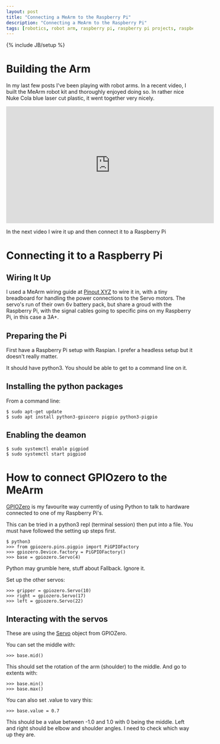 ```yaml
---
layout: post
title: "Connecting a MeArm to the Raspberry Pi"
description: "Connecting a MeArm to the Raspberry Pi"
tags: [robotics, robot arm, raspberry pi, raspberry pi projects, raspberry pi 3 projects, mearm, Laser Cut robot arm, raspberry pi zero w projects]
---
```

{% include JB/setup %}
# Building the Arm

In my last few posts I've been playing with robot arms. In a recent video, I built the MeArm robot kit and thoroughly enjoyed doing so. In rather nice Nuke Cola blue laser cut plastic, it went together very nicely.

<div class="embed-responsive embed-responsive-16by9">
<iframe width="560" height="315" src=" https://www.youtube.com/watch?v=OY8Aq9rou3k" frameborder="0" allowfullscreen="True"></iframe>
</div>

In the next video I wire it up and then connect it to a Raspberry Pi

# Connecting it to a Raspberry Pi


## Wiring It Up

I used a MeArm wiring guide at [Pinout XYZ](https://pinout.xyz/pinout/mearm_pi) to wire it in, with a tiny breadboard for handling the power connections to the Servo motors. The servo's run of their own 6v battery pack, but share a groud with the Raspberry Pi, with the signal cables going to specific pins on my Raspberry Pi, in this case a 3A+.

## Preparing the Pi

First have a Raspberry Pi setup with Raspian. I prefer a headless setup but it doesn't really matter.

It should have python3. You should be able to get to a command line on it.

## Installing the python packages 

From a command line:

    $ sudo apt-get update 
    $ sudo apt install python3-gpiozero pigpio python3-pigpio

## Enabling the deamon

    $ sudo systemctl enable pigpiod
    $ sudo systemctl start pigpiod

# How to connect GPIOzero to the MeArm

[GPIOZero](https://gpiozero.readthedocs.io) is my favourite way currently of using Python to talk to hardware connected to one of my Raspberry Pi's.

This can be tried in a python3 repl (terminal session) then put into a file.
You must have followed the setting up steps first.

    $ python3
    >>> from gpiozero.pins.pigpio import PiGPIOFactory
    >>> gpiozero.Device.factory = PiGPIOFactory()
    >>> base = gpiozero.Servo(4)
    
Python may grumble here, stuff about Fallback. Ignore it.

Set up the other servos:

    >>> gripper = gpiozero.Servo(10)
    >>> right = gpiozero.Servo(17)
    >>> left = gpiozero.Servo(22)
    
## Interacting with the servos

These are using the [Servo](https://gpiozero.readthedocs.io/en/stable/api_output.html#servo) object from GPIOZero. 

You can set the middle with:

    >>> base.mid()

This should set the rotation of the arm (shoulder) to the middle.
And go to extents with:

    >>> base.min()
    >>> base.max()
    
You can also set .value to vary this:

    >>> base.value = 0.7
    
This should be a value between -1.0 and 1.0 with 0 being the middle.
Left and right should be elbow and shoulder angles. I need to check which way up they are.

